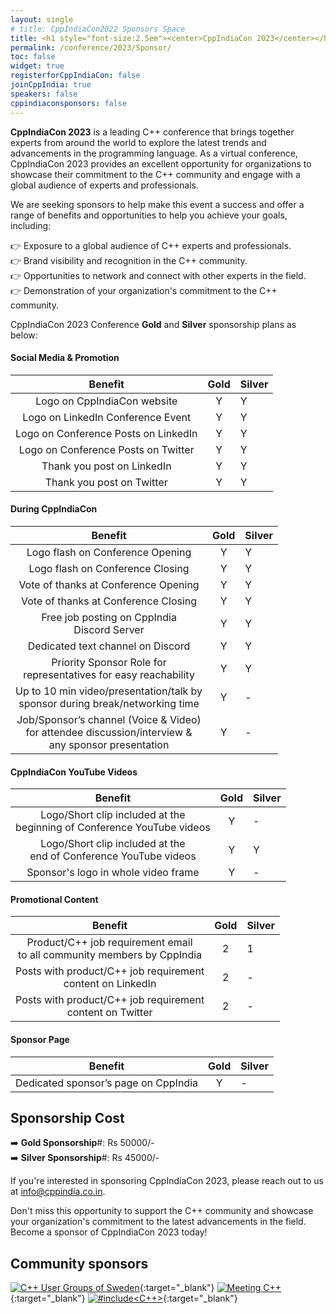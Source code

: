 ```yaml
---
layout: single
# title: CppIndiaCon2022 Sponsors Space
title: <h1 style="font-size:2.5em"><center>CppIndiaCon 2023</center></h1><center><p style="font-size:1em">The C++ festival of India</p><center><p style="font-size:1.5em">Sponsorship plan
permalink: /conference/2023/Sponsor/
toc: false
widget: true
registerforCppIndiaCon: false
joinCppIndia: true
speakers: false
cppindiaconsponsors: false
---
```


**CppIndiaCon 2023** is a leading C++ conference that brings together experts from around the world to explore the latest trends and advancements in the programming language. As a virtual conference, CppIndiaCon 2023 provides an excellent opportunity for organizations to showcase their commitment to the C++ community and engage with a global audience of experts and professionals.

We are seeking sponsors to help make this event a success and offer a range of benefits and opportunities to help you achieve your goals, including:

👉 Exposure to a global audience of C++ experts and professionals.<br>
👉 Brand visibility and recognition in the C++ community.<br>
👉 Opportunities to network and connect with other experts in the field.<br>
👉 Demonstration of your organization's commitment to the C++ community.<br>

CppIndiaCon 2023 Conference **Gold** and **Silver** sponsorship plans as below:

#### Social Media & Promotion

| Benefit | Gold | Silver |
| :---: |:---:|:---|
| Logo on CppIndiaCon website | Y | Y |
| Logo on LinkedIn Conference Event | Y | Y|
| Logo on Conference Posts on LinkedIn | Y | Y |
| Logo on Conference Posts on Twitter | Y | Y |
| Thank you post on LinkedIn | Y | Y |
| Thank you post on Twitter | Y | Y |

#### During CppIndiaCon

| Benefit | Gold | Silver |
| :---: |:---:|:---|
| Logo flash on Conference Opening | Y | Y |
| Logo flash on Conference Closing | Y | Y |
| Vote of thanks at Conference Opening | Y | Y |
| Vote of thanks at Conference Closing | Y | Y |
| Free job posting on CppIndia <br>Discord Server | Y | Y |
| Dedicated text channel on Discord | Y | Y |
| Priority Sponsor Role for <br>representatives for easy reachability | Y | Y |
| Up to 10 min video/presentation/talk by <br>sponsor during break/networking time | Y | - |	
| Job/Sponsor’s channel (Voice & Video) <br>for attendee discussion/interview & <br>any sponsor presentation | Y | - |	

#### CppIndiaCon YouTube Videos

| Benefit | Gold | Silver |
| :---: |:---:|:---|
| Logo/Short clip included at the <br>beginning of Conference YouTube videos | Y | - |	
| Logo/Short clip included at the <br>end of Conference YouTube videos | Y | Y |
| Sponsor's logo in whole video frame | Y | - |

#### Promotional Content

| Benefit | Gold | Silver |
| :---: |:---:|:---|
| Product/C++ job requirement email <br>to all community members by CppIndia | 2 | 1 |
| Posts with product/C++ job requirement <br>content on LinkedIn | 2 | - |	
| Posts with product/C++ job requirement <br>content on Twitter | 2 | - |

#### Sponsor Page

| Benefit | Gold | Silver |
| :---: |:---:|:---|
| Dedicated sponsor’s page on CppIndia | Y | - |	

## Sponsorship Cost
➡️ **Gold Sponsorship**#: Rs 50000/-<br>
➡️ **Silver Sponsorship**#: Rs 45000/-

<!-- We would be happy to tailor a sponsorship package to meet your specific needs and objectives.  -->
If you're interested in sponsoring CppIndiaCon 2023, please reach out to us at [info@cppindia.co.in](mailto:info@cppindia.co.in).

Don't miss this opportunity to support the C++ community and showcase your organization's commitment to the latest advancements in the field. Become a sponsor of CppIndiaCon 2023 today!

## Community sponsors

[![C++ User Groups of Sweden](/Sponsors/SwedenCppOfficial.png)](https://www.swedencpp.se/){:target="_blank"}
[![Meeting C++](/Sponsors/meeting_cpp.png)](https://www.meetingcpp.com){:target="_blank"}
[![#include<C++>](/Sponsors/include_logo.png)](https://www.includecpp.org/){:target="_blank"}
